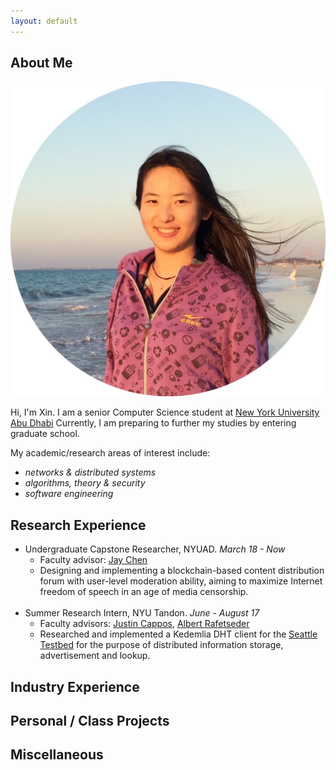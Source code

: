 ```yaml
---
layout: default
---
```


## About Me

<img class="profile-picture" src="media/profile.jpeg">

Hi, I'm Xin. I am a senior Computer Science student at
<a href="https://nyuad.nyu.edu/en/" target="_blank">New York University Abu Dhabi</a>
Currently, I am preparing to further my studies by entering graduate school.

My academic/research areas of interest include:
+ _networks & distributed systems_
+ _algorithms, theory & security_
+ _software engineering_

## Research Experience

* Undergraduate Capstone Researcher, NYUAD. _March 18 - Now_
  + Faculty advisor: <a href="https://cs.nyu.edu/~jchen/" target="_blank">Jay Chen</a>
  + Designing and implementing a blockchain-based content distribution forum with user-level moderation ability,
  aiming to maximize Internet freedom of speech in an age of media censorship.
<br/><br/>
* Summer Research Intern, NYU Tandon. _June - August 17_
  + Faculty advisors:
  <a href="https://ssl.engineering.nyu.edu/people#faculty" target="_blank">Justin Cappos</a>,
  <a href="https://ssl.engineering.nyu.edu/people#faculty" target="_blank">Albert Rafetseder</a>
  + Researched and implemented a Kedemlia DHT client for the <a href="https://seattle.poly.edu/html/" target="_blank">Seattle Testbed</a>
  for the purpose of distributed information storage, advertisement and lookup.

## Industry Experience

## Personal / Class Projects

## Miscellaneous

